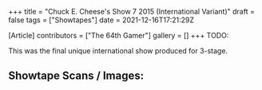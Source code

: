 +++
title = "Chuck E. Cheese's Show 7 2015 (International Variant)"
draft = false
tags = ["Showtapes"]
date = 2021-12-16T17:21:29Z

[Article]
contributors = ["The 64th Gamer"]
gallery = []
+++
TODO:

This was the final unique international show produced for 3-stage.

<h2>Showtape Scans / Images:</h2>
